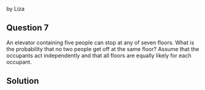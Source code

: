 by Liza

## Question 7
An elevator containing five people can stop at any of seven floors. What is the probability that no two people get off at the same floor? 
Assume that the occupants act independently and that all floors are equally likely for each occupant.

## Solution 
